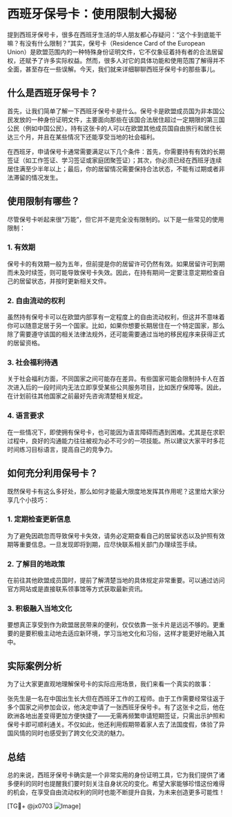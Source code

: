 # 西班牙保号卡：使用限制大揭秘

提到西班牙保号卡，很多在西班牙生活的华人朋友都心存疑问：“这个卡到底能干嘛？有没有什么限制？”其实，保号卡（Residence Card of the European Union）是欧盟范围内的一种特殊身份证明文件，它不仅象征着持有者的合法居留权，还赋予了许多实际权益。然而，很多人对它的具体功能和使用范围了解得并不全面，甚至存在一些误解。今天，我们就来详细聊聊西班牙保号卡的那些事儿。

## 什么是西班牙保号卡？

首先，让我们简单了解一下西班牙保号卡是什么。保号卡是欧盟成员国为非本国公民发放的一种身份证明文件，主要面向那些在该国合法居住超过一定期限的第三国公民（例如中国公民）。持有这张卡的人可以在欧盟其他成员国自由旅行和居住长达三个月，并且在某些情况下还能享受当地的社会福利。

在西班牙，申请保号卡通常需要满足以下几个条件：首先，你需要持有有效的长期签证（如工作签证、学习签证或家庭团聚签证）；其次，你必须已经在西班牙连续居住满至少半年以上；最后，你的居留情况需要保持合法状态，不能有过期或者非法滞留的情况发生。

## 使用限制有哪些？

尽管保号卡听起来很“万能”，但它并不是完全没有限制的。以下是一些常见的使用限制：

### 1. **有效期**
保号卡的有效期一般为五年，但前提是你的居留许可仍然有效。如果居留许可到期而未及时续签，则可能导致保号卡失效。因此，在持有期间一定要注意定期检查自己的居留状态，并按时更新相关文件。

### 2. **自由流动的权利**
虽然持有保号卡可以在欧盟内部享有一定程度上的自由流动权利，但这并不意味着你可以随意定居于另一个国家。比如，如果你想要长期居住在一个特定国家，那么除了需要遵守该国的相关法律法规外，还可能需要通过当地的移民程序来获得正式的居留资格。

### 3. **社会福利待遇**
关于社会福利方面，不同国家之间可能存在差异。有些国家可能会限制持卡人在首次进入后的一段时间内无法立即享受某些公共服务项目，比如医疗保障等。因此，在计划前往其他国家之前最好先咨询清楚相关规定。

### 4. **语言要求**
在一些情况下，即使拥有保号卡，也可能因为语言障碍而遇到困难。尤其是在求职过程中，良好的沟通能力往往被视为必不可少的一项技能。所以建议大家平时多花时间练习目标语言，提高自己的竞争力。

## 如何充分利用保号卡？

既然保号卡有这么多好处，那么如何才能最大限度地发挥其作用呢？这里给大家分享几个小技巧：

### 1. 定期检查更新信息
为了避免因疏忽而导致保号卡失效，请务必定期查看自己的居留状态以及护照有效期等重要信息。一旦发现即将到期，应尽快联系相关部门办理续签手续。

### 2. 了解目的地政策
在前往其他欧盟成员国时，提前了解清楚当地的具体规定非常重要。可以通过访问官方网站或是直接联系领事馆等方式获取最新资讯。

### 3. 积极融入当地文化
要想真正享受到作为欧盟居民带来的便利，仅仅依靠一张卡片是远远不够的。更重要的是要积极主动地去适应新环境，学习当地文化和习俗，这样才能更好地融入其中。

## 实际案例分析

为了让大家更直观地理解保号卡的实际应用场景，我们来看一个真实的故事：

张先生是一名在中国出生长大但在西班牙工作的工程师。由于工作需要经常往返于多个国家之间参加会议，他决定申请了一张西班牙保号卡。有了这张卡之后，他在欧洲各地出差变得更加方便快捷了——无需再频繁申请短期签证，只需出示护照和保号卡即可顺利通关。不仅如此，他还利用假期带着家人去了法国度假，体验了异国风情的同时也感受到了跨文化交流的魅力。

## 总结

总的来说，西班牙保号卡确实是一个非常实用的身份证明工具，它为我们提供了诸多便利的同时也提醒我们要时刻关注自身状况的变化。希望大家能够珍惜这份难得的机会，在享受自由流动权利的同时也能不断提升自我，为未来创造更多可能性！

[TG💪+ @jx0703 ![Image](https://github.com/user-attachments/assets/dbca1d08-cadb-493c-b0ec-ad6f7a83f270)]